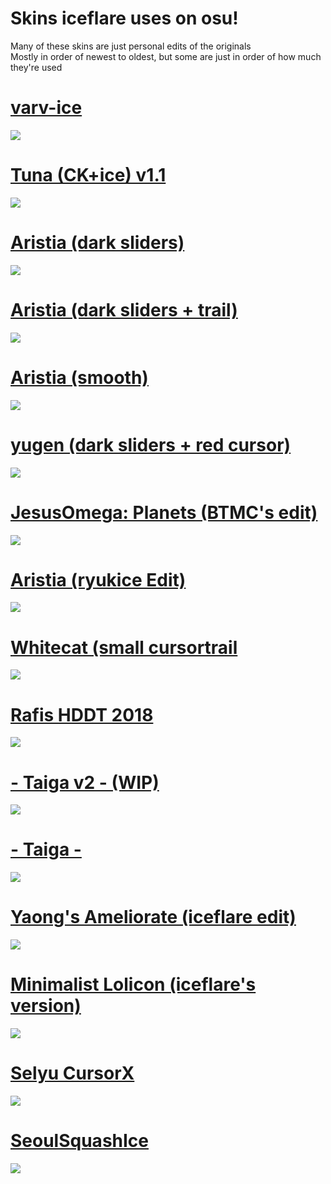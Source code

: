 # Skins iceflare uses on osu!

Many of these skins are just personal edits of the originals<br>
Mostly in order of newest to oldest, but some are just in order of how much they're used

# [varv-ice](http://www.mediafire.com/file/8adiaapvuzckcce/varv_ice_edit.osk/file) 
![](https://osu.ppy.sh/ss/16212331/05fd)

# [Tuna (CK+ice) v1.1](https://www.mediafire.com/file/gqoq5k2pmm9du5b/-++++++++#+Tuna+(CK+ice)+v1.1.osk/file) 
![](https://i.imgur.com/hFAPplN.jpg)

# [Aristia (dark sliders)](https://www.mediafire.com/file/b1aojsn94k2dhxf/Aristia%2528dark_sliders%2529.osk/file) 
![](https://i.imgur.com/PcKoD7B.jpg)

# [Aristia (dark sliders + trail)](https://www.mediafire.com/file/8fguv498wz6erlw/Aristia%2528dark_sliders_%252B_trail%2529.osk/file) 
![](https://i.imgur.com/jrnfveb.jpg)

# [Aristia (smooth)](https://www.mediafire.com/file/8fguv498wz6erlw/Aristia%2528dark_sliders_%252B_trail%2529.osk/file) 
![](https://i.imgur.com/BiOcajZ.jpg)

# [yugen (dark sliders + red cursor)](http://www.mediafire.com/file/z4gb928itrfrwvc/yugen_%2528dark_sliders_%252B_red_cursor%2529.osk/file) 
![](https://osu.ppy.sh/ss/16212359/efca)

# [JesusOmega: Planets (BTMC's edit)](https://drive.google.com/file/d/1DJl9BhBlzVQgSHxloTI2LOVPFOPm7GAr/view?usp=sharing) 
![](https://osu.ppy.sh/ss/16212385/b500)

# [Aristia (ryukice Edit)](http://www.mediafire.com/file/h18ho2m9ae8gjsu/Aristia(ryukice+Edit).osk/file) 
![](https://i.imgur.com/6kesJTB.jpeg)

# [Whitecat (small cursortrail](http://www.mediafire.com/file/8k79odjg0o6eszr/Whitecat+(small+cursortrail).osk/file) 
![](https://osu.ppy.sh/ss/16212420/5878)

# [Rafis HDDT 2018](https://circle-people.com/wp-content/Skins/Rafis/Rafis%202018-03-26%20HDDT.osk) 
![](https://osu.ppy.sh/ss/16212409/aaad)

# [- Taiga v2 - (WIP)](http://www.mediafire.com/file/epohvnt3xmoc80b/-_Taiga_v2_-.osk/file) 
![](https://osu.ppy.sh/ss/16212460/32d7)

# [- Taiga -](http://www.mediafire.com/file/zcdazakay1iqhqq/Taiga.osk/file) 
![](https://i.imgur.com/uTmAkHu.jpg)

# [Yaong's Ameliorate (iceflare edit)](https://www.mediafire.com/file/n07letkxdmc4hd7/Yaong%2527s_Ameliorate_%2528iceflare_edit%2529.osk/file) 
![](https://i.imgur.com/OOIsViR.jpg)

# [Minimalist Lolicon (iceflare's version)](https://www.mediafire.com/file/smwoo69fkihmdv8/Minimalist_Lolicon_%2528iceflare%2527s_version%2529.osk/file) 
![](https://osu.ppy.sh/ss/16212511/3da9)

# [Selyu CursorX](https://www.mediafire.com/file/7i7fhy77724f6c7/Selyu_CursorX.osk/file) 
![](https://i.imgur.com/wMFWAN2.jpg)

# [SeoulSquashIce](https://www.mediafire.com/file/2zee5e7l55uzf4h/SeoulSquashIce.osk/file) 
![](https://osu.ppy.sh/ss/16212491/b899)
